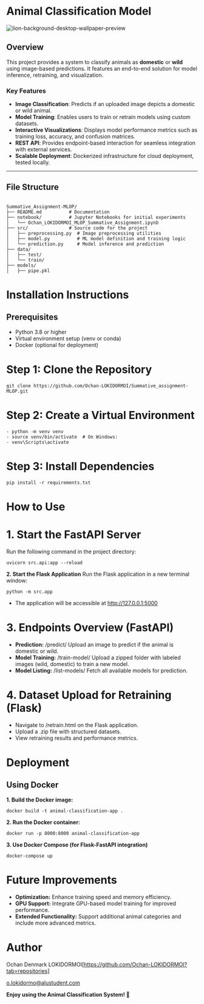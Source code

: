 # Animal Classification Model

![lion-background-desktop-wallpaper-preview](https://github.com/user-attachments/assets/d28db145-20d8-4db5-9467-de242cc02c60)


## Overview
This project provides a system to classify animals as **domestic** or **wild** using image-based predictions. It features an end-to-end solution for model inference, retraining, and visualization. 

### Key Features
- **Image Classification**: Predicts if an uploaded image depicts a domestic or wild animal.
- **Model Training**: Enables users to train or retrain models using custom datasets.
- **Interactive Visualizations**: Displays model performance metrics such as training loss, accuracy, and confusion matrices.
- **REST API**: Provides endpoint-based interaction for seamless integration with external services.
- **Scalable Deployment**: Dockerized infrastructure for cloud deployment, tested locally.

---

## File Structure

```plaintext    

Summative_Assignment-MLOP/
├── README.md          # Documentation
├── notebook/          # Jupyter Notebooks for initial experiments
│   └── Ochan_LOKIDORMOI_MLOP_Summative_Assignment.ipynb
├── src/               # Source code for the project
│   ├── preprocessing.py  # Image preprocessing utilities
│   ├── model.py          # ML model definition and training logic
│   └── prediction.py     # Model inference and prediction
├── data/              
│   ├── test/           
│   └── train/      
├── models/           
│   ├── pipe.pkl
```

# **Installation Instructions**
## Prerequisites
- Python 3.8 or higher
- Virtual environment setup (venv or conda)
- Docker (optional for deployment)

# Step 1: Clone the Repository

```git clone https://github.com/Ochan-LOKIDORMOI/Summative_assignment-MLOP.git```

# Step 2: Create a Virtual Environment

```
- python -m venv venv
- source venv/bin/activate  # On Windows:
- venv\Scripts\activate
```
# Step 3: Install Dependencies
```pip install -r requirements.txt```

# How to Use

# **1. Start the FastAPI Server**
Run the following command in the project directory:

```uvicorn src.api:app --reload ```

**2. Start the Flask Application**
Run the Flask application in a new terminal window:

```python -m src.app```
- The application will be accessible at http://127.0.0.1:5000

# **3. Endpoints Overview (FastAPI)**
- **Prediction:** /predict/ Upload an image to predict if the animal is domestic or wild.
- **Model Training:** /train-model/ Upload a zipped folder with labeled images (wild, domestic) to train a new model.
- **Model Listing:** /list-models/ Fetch all available models for prediction.

# **4. Dataset Upload for Retraining (Flask)**
- Navigate to /retrain.html on the Flask application.
- Upload a .zip file with structured datasets.
- View retraining results and performance metrics.

# Deployment
 ## Using Docker

**1. Build the Docker image:**

```docker build -t animal-classification-app .```

**2. Run the Docker container:**

```docker run -p 8000:8000 animal-classification-app```

**3. Use Docker Compose (for Flask-FastAPI integration)**

```docker-compose up```


# **Future Improvements**
- **Optimization:** Enhance training speed and memory efficiency.
- **GPU Support:** Integrate GPU-based model training for improved performance.
- **Extended Functionality:** Support additional animal categories and include more advanced metrics.

# Author
Ochan Denmark LOKIDORMOI[https://github.com/Ochan-LOKIDORMOI?tab=repositories]

o.lokidormo@alustudent.com

**Enjoy using the Animal Classification System! 🐾**
